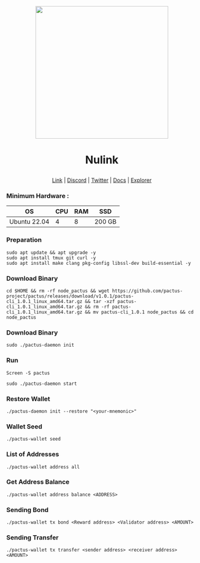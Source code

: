 <p align="center">
  <img height="350" height="350" src="https://github.com/catsmile100/Validor-Mainnet/assets/85368621/28890eaf-4865-4f56-b61c-6a471b07edf2">
</p>
<h1>
<p align="center"> Nulink </p>
</h1>

<p align="center">
  <a href="https://pactus.org">Link</a> |
  <a href="https://discord.com/invite/H5vZkNnXCu">Discord</a> |
  <a href="https://twitter.com/pactuschain">Twitter</a> |
  <a href="https://pactus.org/user-guides">Docs</a> |
  <a href="https://pacscan.org">Explorer</a> 
</p>

### Minimum Hardware :
OS  | CPU     | RAM      | SSD     | 
| ------------- | ------------- | ------------- | -------- |
| Ubuntu 22.04 | 4          | 8         | 200 GB  | 

### Preparation
```
sudo apt update && apt upgrade -y
sudo apt install tmux git curl -y
sudo apt install make clang pkg-config libssl-dev build-essential -y
```
### Download Binary
```
cd $HOME && rm -rf node_pactus && wget https://github.com/pactus-project/pactus/releases/download/v1.0.1/pactus-cli_1.0.1_linux_amd64.tar.gz && tar -xzf pactus-cli_1.0.1_linux_amd64.tar.gz && rm -rf pactus-cli_1.0.1_linux_amd64.tar.gz && mv pactus-cli_1.0.1 node_pactus && cd node_pactus
```

### Download Binary
```
sudo ./pactus-daemon init
```

### Run 
```
Screen -S pactus
```
```
sudo ./pactus-daemon start
```

### Restore Wallet 
```
./pactus-daemon init --restore "<your-mnemonic>"
```

### Wallet Seed 
```
./pactus-wallet seed
```

### List of Addresses
```
./pactus-wallet address all
```

### Get Address Balance
```
./pactus-wallet address balance <ADDRESS>
```

### Sending Bond
```
./pactus-wallet tx bond <Reward address> <Validator address> <AMOUNT>
```

### Sending Transfer
```
./pactus-wallet tx transfer <sender address> <receiver address> <AMOUNT>
```
